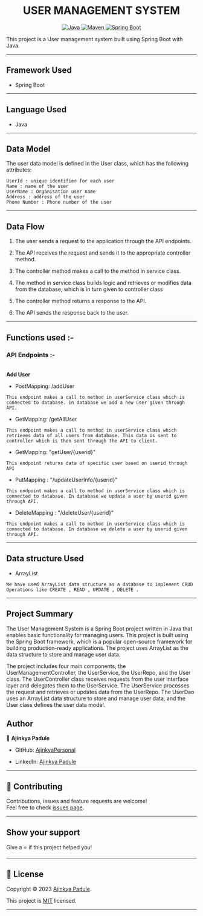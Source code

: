 
<h1 align = "center"> USER MANAGEMENT SYSTEM </h1>

<p align="center">
<a href="Java url">
    <img alt="Java" src="https://img.shields.io/badge/Java->=8-darkblue.svg" />
</a>
<a href="Maven url" >
    <img alt="Maven" src="https://img.shields.io/badge/maven-3.0.5-brightgreen.svg" />
</a>
<a href="Spring Boot url" >
    <img alt="Spring Boot" src="https://img.shields.io/badge/Spring Boot-3.0.6-brightgreen.svg" />
</a>
</p>
This project is a User management system built using Spring Boot with Java.

---

## Framework Used
* Spring Boot

---

## Language Used
* Java

---

## Data Model

The user data model is defined in the User class, which has the following attributes:
```
UserId : unique identifier for each user
Name : name of the user
UserName : Organisation user name
Address : address of the user
Phone Number : Phone number of the user
```

---

## Data Flow

1. The user sends a request to the application through the API endpoints.
2. The API receives the request and sends it to the appropriate controller method.
3. The controller method makes a call to the method in service class.

4. The method in service class builds logic and retrieves or modifies data from the database, which is in turn given to controller class
5. The controller method returns a response to the API.
6. The API sends the response back to the user.

---

## Functions used :-

### API Endpoints :-
</br>
<b> Add User </b>

* PostMapping: /addUser
```
This endpoint makes a call to method in userService class which is connected to database. In database we add a new user given through API.
```

* GetMapping: /getAllUser
```
This endpoint makes a call to method in userService class which retrieves data of all users from database. This data is sent to controller which is then sent through the API to client.
```

* GetMapping: "getUser/{userid}"
```
This endpoint returns data of specific user based on userid through API
```

* PutMapping : "/updateUserInfo/{userid}"
```
This endpoint makes a call to method in userService class which is connected to database. In database we update a user by userid given through API.
```

* DeleteMapping : "/deleteUser/{userid}"
```
This endpoint makes a call to method in userService class which is connected to database. In database we delete a user by userid given through API.
```

---

## Data structure Used
* ArrayList
```
We have used ArrayList data structure as a database to implement CRUD Operations like CREATE , READ , UPDATE , DELETE .
```
---

## Project Summary

The User Management System is a Spring Boot project written in Java that enables basic functionality for managing users. This project is built using the Spring Boot framework, which is a popular open-source framework for building production-ready applications. The project uses ArrayList as the data structure to store and manage user data.

The project includes four main components, the UserManagementController, the UserService, the UserRepo, and the User class. The UserController class receives requests from the user interface layer and delegates them to the UserService. The UserService processes the request and retrieves or updates data from the UserRepo. The UserDao uses an ArrayList data structure to store and manage user data, and the User class defines the user data model.

## Author

👤 **Ajinkya Padule**

* GitHub: [AjinkyaPersonal](https://github.com/AjinkyaPersonal)

* LinkedIn: [Ajinkya Padule](https://www.linkedin.com/in/ajinkya-padule-04b8541a6/)
    
---

## 🤝 Contributing

Contributions, issues and feature requests are welcome!<br />Feel free to check [issues page]("url").
    
---
    
## Show your support

Give a ⭐️ if this project helped you!
    
---
    
## 📝 License

Copyright © 2023 [Ajinkya Padule](https://github.com/AjinkyaPersonal).<br />

This project is [MIT]("url") licensed.
    
---
